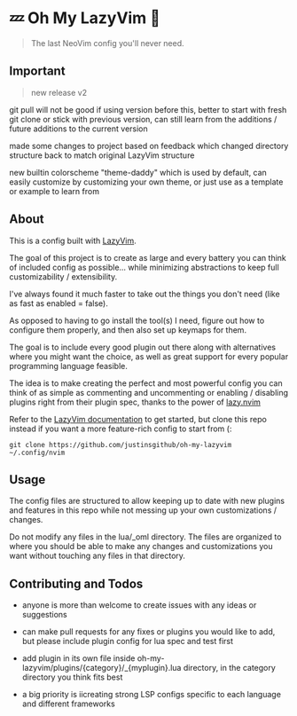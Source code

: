 # 💤 Oh My LazyVim 🔌

> The last NeoVim config you'll never need.

## Important 

> new release v2

git pull will not be good if using version before this, better to start with fresh git clone or stick with previous version, can still learn from the additions / future additions to the current version

made some changes to project based on feedback which changed directory structure back to match original LazyVim structure

new builtin colorscheme "theme-daddy" which is used by default, can easily customize by customizing your own theme, or just use as a template or example to learn from


## About

This is a config built with [LazyVim](https://github.com/LazyVim/LazyVim).

The goal of this project is to create as large and every battery you can think of included config as possible... while minimizing abstractions to keep full customizability / extensibility.

I've always found it much faster to take out the things you don't need (like as fast as enabled = false).

As opposed to having to go install the tool(s) I need, figure out how to configure them properly, and then also set up keymaps for them.

The goal is to include every good plugin out there along with alternatives where you might want the choice, as well as great support for every popular programming language feasible.

The idea is to make creating the perfect and most powerful config you can think of as simple as commenting and uncommenting or enabling / disabling plugins right from their plugin spec, thanks to the power of [lazy.nvim](https://github.com/folke/lazy.nvim)

Refer to the [LazyVim documentation](https://lazyvim.github.io/installation) to get started, but clone this repo instead if you want a more feature-rich config to start from (:

`git clone https://github.com/justinsgithub/oh-my-lazyvim ~/.config/nvim`

## Usage

The config files are structured to allow keeping up to date with new plugins and features in this repo while not messing up your own customizations / changes.

Do not modify any files in the lua/_oml directory. The files are organized to where you should be
able to make any changes and customizations you want without touching any files in that directory.

## Contributing and Todos

- anyone is more than welcome to create issues with any ideas or suggestions

- can make pull requests for any fixes or plugins you would like to add, but please include plugin config for lua spec and test first

- add plugin in its own file inside oh-my-lazyvim/plugins/{category}/\_{myplugin}.lua directory, in the category directory you think fits best


- a big priority is iicreating strong LSP configs specific to each language and different frameworks
